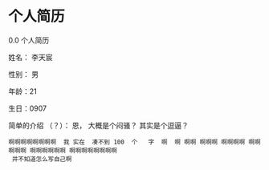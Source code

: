 # 个人简历 
0.0
个人简历 
 
 姓名： 李天宸
 
 性别： 男
 
 年龄：21
 
 生日：0907
 
   简单的介绍 （？）： 恩， 大概是个闷骚？  其实是个逗逼？
   
    啊啊啊啊啊啊啊啊  我 实在  凑不到 100  个   字  啊  啊 啊啊 啊啊啊 啊啊啊啊 啊啊啊啊啊 啊啊啊啊啊啊 啊啊啊啊啊啊啊啊  
     并不知道怎么写自己啊 
